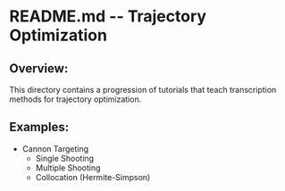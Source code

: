 # README.md  --  Trajectory Optimization

## Overview:
This directory contains a progression of tutorials that teach transcription methods for trajectory optimization. 

## Examples:
  * Cannon Targeting 
    - Single Shooting
    - Multiple Shooting
    - Collocation (Hermite-Simpson)
